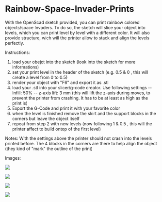 # Rainbow-Space-Invader-Prints

With the OpenScad sketch provided, you can print rainbow colored objects/space Invaders. To do so, the sketch will slice your object into levels, which you can print level by level with a different color. It will also provide structure, wich will the printer allow to stack and align the levels perfectly.

Instructions:

1. load your obejct into the sketch (look into the sketch for more informations)
2. set your print level in the header of the sketch (e.g. 0.5 & 0 , this will create a level from 0 to 0.5)
3. render your object with "F6" and export it as .stl
4. load your .stl into your slicer/g-code creator. Use following settings
        -- Infill: 50%
        -- z-axis lift: 3 mm (this will lift the z-axis during moves, to prevent the printer from crashing. It has to be at least as high as the print is)
5. Export the G-Code and print it with your favorite color
6. when the level is finished remove the skirt and the support blocks in the corners but leave the object itself
7. repeat from step 2 with new levels (now following 1 & 0.5 , this will the printer affect to build ontop of the first     level)

Notes: With the settings above the printer should not crash into the levels printed before.
       The 4 blocks in the corners are there to help align the object (they kind of "mark" the outline of the print)
       
Images:

<a target="_blank"><img src="http://postimg.org/image/xwnqj1ue3/" border="0"></a>

<a target="_blank"><img src="https://photos-6.dropbox.com/t/2/AAAySxBiyuQyGWgMCqpb_objgBQlFv9Xm07NjdgM0AA5Ng/12/87296860/jpeg/32x32/3/_/1/2/IMG_20150403_223710-Edit.jpg/CNyW0CkgASACIAMoASgCKAM/JEXg_pTyVOwQPxf1AheL07w-5Wr7nIKYNbUYtICrbmo?size=1024x768" border="0"></a>

<a target="_blank"><img src="https://photos-3.dropbox.com/t/2/AADvX_lK2Cr3WX8J0hqVpn-1rMBmiy6zucUTr48zABtHhQ/12/87296860/jpeg/32x32/3/_/1/2/IMG_20150403_223758-Edit.jpg/CNyW0CkgASACIAMoASgCKAM/izZH9VJ8SbTkexbEjTKsE-rdBHuYIg5ew-HC4Gi8eWY?size=1024x768" border="0"></a>

<a target="_blank"><img src="https://photos-6.dropbox.com/t/2/AADZikyKM01H-AwhFEfaUFvxbSAqRhVxze90LcOxZ4z5Gg/12/87296860/jpeg/32x32/3/_/1/2/IMG_20150403_223744-Edit.jpg/CNyW0CkgASACIAMoASgCKAM/ttlSrPxzOoLKvwlLG0BzpEaYBZrAAiBWzT0SgpkD5IQ?size=1024x768" border="0"></a>
